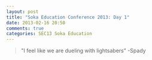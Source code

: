 ```yaml
---
layout: post
title: "Soka Education Conference 2013: Day 1"
date: 2013-02-16 20:50
comments: true
categories: SEC13 Soka Education
---
```

> 	"I feel like we are dueling with lightsabers" -Spady